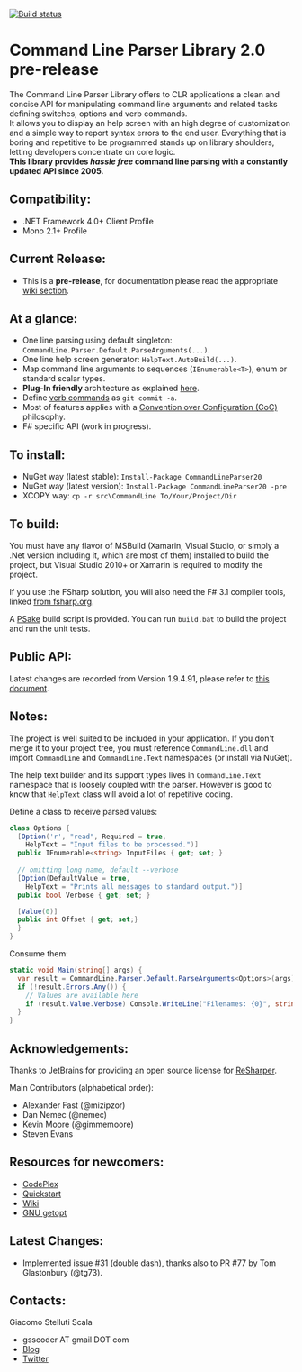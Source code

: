 [![Build status](https://ci.appveyor.com/api/projects/status/45x7s2101mpfjmhp/branch/master)](https://ci.appveyor.com/project/cosmo0/commandline/branch/master)

Command Line Parser Library 2.0 pre-release
===

The Command Line Parser Library offers to CLR applications a clean and concise API for manipulating command line arguments and related tasks defining switches, options and verb commands.  
It allows you to display an help screen with an high degree of customization and a simple way to report syntax errors to the end user. Everything that is boring and repetitive to be programmed stands up on library shoulders, letting developers concentrate on core logic.  
__This library provides _hassle free_ command line parsing with a constantly updated API since 2005.__

Compatibility:
---
  - .NET Framework 4.0+ Client Profile
  - Mono 2.1+ Profile

Current Release:
---
  - This is a __pre-release__, for documentation please read the appropriate [wiki section](https://github.com/gsscoder/commandline/wiki/Latest-Beta).

At a glance:
---
  - One line parsing using default singleton: ``CommandLine.Parser.Default.ParseArguments(...)``.
  - One line help screen generator: ``HelpText.AutoBuild(...)``.
  - Map command line arguments to sequences (``IEnumerable<T>``), enum or standard scalar types.
  - __Plug-In friendly__ architecture as explained [here](https://github.com/gsscoder/commandline/wiki/Plug-in-Friendly-Architecture).
  - Define [verb commands](https://github.com/gsscoder/commandline/wiki/Verb-Commands) as ``git commit -a``.
  - Most of features applies with a [Convention over Configuration (CoC)](http://en.wikipedia.org/wiki/Convention_over_configuration) philosophy.
  - F# specific API (work in progress).

To install:
---
  - NuGet way (latest stable): ``Install-Package CommandLineParser20``
  - NuGet way (latest version): ``Install-Package CommandLineParser20 -pre``
  - XCOPY way: ``cp -r src\CommandLine To/Your/Project/Dir``

To build:
---
You must have any flavor of MSBuild (Xamarin, Visual Studio, or simply a .Net version including it, which are most of them) installed to build the project, but Visual Studio 2010+ or Xamarin is required to modify the project.

If you use the FSharp solution, you will also need the F# 3.1 compiler tools, linked [from fsharp.org](http://fsharp.org/use/windows/).

A [PSake](https://github.com/psake/psake) build script is provided. You can run `build.bat` to build the project and run the unit tests. 

Public API:
---
Latest changes are recorded from Version 1.9.4.91, please refer to [this document](https://github.com/gsscoder/commandline/blob/master/doc/PublicAPI.md).

Notes:
---
The project is well suited to be included in your application. If you don't merge it to your project tree, you must reference ``CommandLine.dll`` and import ``CommandLine`` and ``CommandLine.Text`` namespaces (or install via NuGet).

The help text builder and its support types lives in ``CommandLine.Text`` namespace that is loosely coupled with the parser. However is good to know that ``HelpText`` class will avoid a lot of repetitive coding.

Define a class to receive parsed values:

```csharp
class Options {
  [Option('r', "read", Required = true,
    HelpText = "Input files to be processed.")]
  public IEnumerable<string> InputFiles { get; set; }
    
  // omitting long name, default --verbose
  [Option(DefaultValue = true,
    HelpText = "Prints all messages to standard output.")]
  public bool Verbose { get; set; }

  [Value(0)]
  public int Offset { get; set;}
  }
}
```

Consume them:

```csharp
static void Main(string[] args) {
  var result = CommandLine.Parser.Default.ParseArguments<Options>(args);
  if (!result.Errors.Any()) {
    // Values are available here
    if (result.Value.Verbose) Console.WriteLine("Filenames: {0}", string.Join(",", result.Value.InputFiles.ToArray()));
  }
}
```

Acknowledgements:
---
Thanks to JetBrains for providing an open source license for [ReSharper](http://www.jetbrains.com/resharper/).

Main Contributors (alphabetical order):
- Alexander Fast (@mizipzor)
- Dan Nemec (@nemec)
- Kevin Moore (@gimmemoore)
- Steven Evans

Resources for newcomers:
---
  - [CodePlex](http://commandline.codeplex.com)
  - [Quickstart](https://github.com/gsscoder/commandline/wiki/Quickstart)
  - [Wiki](https://github.com/gsscoder/commandline/wiki)
  - [GNU getopt](http://www.gnu.org/software/libc/manual/html_node/Getopt.html)

Latest Changes:
---
  - Implemented issue #31 (double dash), thanks also to PR #77 by Tom Glastonbury (@tg73).

Contacts:
---
Giacomo Stelluti Scala
  - gsscoder AT gmail DOT com
  - [Blog](http://gsscoder.blogspot.it)
  - [Twitter](http://twitter.com/gsscoder)
